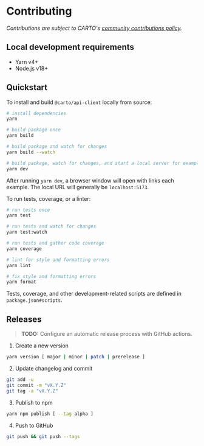 # Contributing

_Contributions are subject to CARTO's [community contributions policy](https://carto.com/contributions/)._

## Local development requirements

- Yarn v4+
- Node.js v18+

## Quickstart

To install and build `@carto/api-client` locally from source:

```bash
# install dependencies
yarn

# build package once
yarn build

# build package and watch for changes
yarn build --watch

# build package, watch for changes, and start a local server for examples
yarn dev
```

After running `yarn dev`, a browser window will open with links each example. The local URL will generally be `localhost:5173`.

To run tests, coverage, or a linter:

```bash
# run tests once
yarn test

# run tests and watch for changes
yarn test:watch

# run tests and gather code coverage
yarn coverage

# lint for style and formatting errors
yarn lint

# fix style and formatting errors
yarn format
```

Tests, coverage, and other development-related scripts are defined in `package.json#scripts`.

## Releases

> **TODO:** Configure an automatic release process with GitHub actions.

1. Create a new version

```bash
yarn version [ major | minor | patch | prerelease ]
```

2. Update changelog and commit

```bash
git add -u
git commit -m "vX.Y.Z"
git tag -a "vX.Y.Z"
```

3. Publish to npm

```bash
yarn npm publish [ --tag alpha ]
```

4. Push to GitHub

```bash
git push && git push --tags
```
